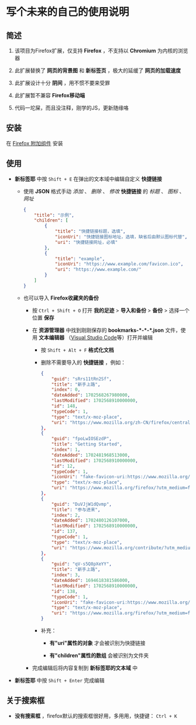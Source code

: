# 写个未来的自己的使用说明

## 简述

1. 该项目为Firefox扩展，仅支持 **Firefox** ，不支持以 **Chromium** 为内核的浏览器

2. 此扩展替换了 **网页的背景图** 和 **新标签页** ，极大的延缓了 **网页的加载速度**

3. 此扩展设计十分 **阴间** ，用不惯不要来受罪

4. 此扩展暂不兼容 **Firefox移动端** 

5. 代码一坨屎，而且没注释，刚学的JS，更新随缘咯

## 安装

在 [Firefox 附加组件](https://addons.mozilla.org/zh-CN/firefox/addon/addonofhaiyiinmedium-5/) 安装

## 使用

* **新标签耶** 中按 `Shift + E` 在弹出的文本域中编辑自定义 **快捷链接** 
  
  * 使用 **JSON** 格式手动 *添加* 、 *删除* 、 *修改* **快捷链接** 的 *标题*  、 *图标* 、 *网址*
    
    ```json
    {
        "title": "示例",
        "children": [
            {
                "title": "快捷链接标题，选填",
                "iconUri": "快捷链接图标地址，选填，缺省后由默认图标代替",
                "uri": "快捷链接网址，必填"
            },
            {
                "title": "example",
                "iconUri": "https://www.example.com/favicon.ico",
                "uri": "https://www.example.com/"
            }
        ]
    }
    ```
  
  * 也可以导入 **Firefox收藏夹的备份** 
    
    * 按 `Ctrl + Shift + O` 打开 **我的足迹**  > **导入和备份** > **备份** > 选择一个位置 **保存** 
    
    * 在 **资源管理器** 中找到刚刚保存的 **bookmarks-\*-\*-\*.json** 文件，使用 **文本编辑器** （[Visual Studio Code](https://code.visualstudio.com/)等）打开并编辑
      
      * 按 `Shift + Alt + F` **格式化文档** 
      
      * 删除不需要导入的 **快捷链接** ，例如：
        
        ```json
        {
            "guid": "sRrs11tRn2Sf",
            "title": "新手上路",
            "index": 0,
            "dateAdded": 1702568267980000,
            "lastModified": 1702568910000000,
            "id": 148,
            "typeCode": 1,
            "type": "text/x-moz-place",
            "uri": "https://www.mozilla.org/zh-CN/firefox/central/"
        },
        {
            "guid": "fpoLwIOSEzdP",
            "title": "Getting Started",
            "index": 1,
            "dateAdded": 1702481968513000,
            "lastModified": 1702568910000000,
            "id": 12,
            "typeCode": 1,
            "iconUri": "fake-favicon-uri:https://www.mozilla.org/firefox/?utm_medium=firefox-desktop&utm_source=bookmarks-toolbar&utm_campaign=new-users&utm_content=-global",
            "type": "text/x-moz-place",
            "uri": "https://www.mozilla.org/firefox/?utm_medium=firefox-desktop&utm_source=bookmarks-toolbar&utm_campaign=new-users&utm_content=-global"
        },
        {
            "guid": "DuVJjW1dQvmp",
            "title": "参与进来",
            "index": 2,
            "dateAdded": 1702480126107000,
            "lastModified": 1702568910000000,
            "id": 137,
            "typeCode": 1,
            "type": "text/x-moz-place",
            "uri": "https://www.mozilla.org/contribute/?utm_medium=firefox-desktop&utm_source=bookmarks-toolbar&utm_campaign=new-users-nightly&utm_content=-global"
        },
        {
            "guid": "qV-s5Q8pXeYY",
            "title": "新手上路",
            "index": 3,
            "dateAdded": 1694618381586000,
            "lastModified": 1702568910000000,
            "id": 138,
            "typeCode": 1,
            "iconUri": "fake-favicon-uri:https://www.mozilla.org/firefox/?utm_medium=firefox-desktop&utm_source=bookmarks-toolbar&utm_campaign=new-users&utm_content=-global",
            "type": "text/x-moz-place",
            "uri": "https://www.mozilla.org/firefox/?utm_medium=firefox-desktop&utm_source=bookmarks-toolbar&utm_campaign=new-users&utm_content=-global"
        }
        ```
      
      * 补充：
        
        * **有"uri"属性的对象** 才会被识别为快捷链接
        
        * **有"children"属性的数组** 会被识别为文件夹
    
    * 完成编辑后将内容复制到 **新标签耶的文本域** 中

* **新标签耶** 中按 `Shift + Enter` 完成编辑

## 关于搜索框

- **没有搜索框** ，firefox默认的搜索框很好用，多用用，快捷键： `Ctrl + K`
